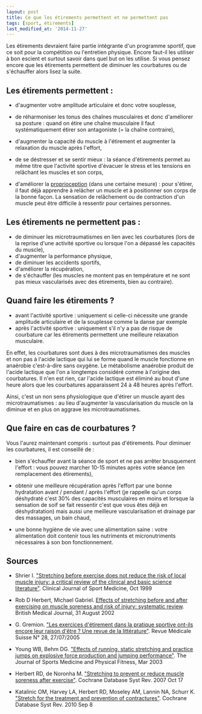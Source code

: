 ```yaml
---
layout: post
title: Ce que les étirements permettent et ne permettent pas
tags: [sport, étirements]
last_modified_at: '2014-11-27'
---
```


Les étirements devraient faire partie intégrante d'un programme sportif, que ce soit pour la compétition ou l'entretien physique. Encore faut-il les utiliser à bon escient et surtout savoir dans quel but on les utilise. Si vous pensez encore que les étirements permettent de diminuer les courbatures ou de s'échauffer alors lisez la suite.

## Les étirements permettent :

- d'augmenter votre amplitude articulaire et donc votre souplesse, 

- de réharmoniser les tonus des chaînes musculaires et donc d'améliorer sa posture : quand on étire une chaîne musculaire il faut systématiquement étirer son antagoniste (= la chaîne contraire),

- d'augmenter la capacité du muscle à l'étirement et augmenter la relaxation du muscle après l'effort,

- de se déstresser et se sentir mieux : la séance d'étirements permet au même titre que l'activité sportive d'évacuer le stress et les tensions en relâchant les muscles et son corps,

- d'améliorer la [proprioception](https://fr.wikipedia.org/wiki/Proprioception) (dans une certaine mesure) : pour s'étirer, il faut déjà apprendre à relâcher un muscle et à positionner son corps de la bonne façon. La sensation de relâchement ou de contraction d'un muscle peut être difficile à ressentir pour certaines personnes.

## Les étirements ne permettent pas :

- de diminuer les microtraumatismes en lien avec les courbatures (lors de la reprise d'une activité sportive ou lorsque l'on a dépassé les capacités du muscle),
- d'augmenter la performance physique,
- de diminuer les accidents sportifs,
- d'améliorer la récupération,
- de s'échauffer (les muscles ne montent pas en température et ne sont pas mieux vascularisés avec des étirements, bien au contraire).

## Quand faire les étirements ?

- avant l'activité sportive : uniquement si celle-ci nécessite une grande amplitude articulaire et de la souplesse comme la danse par exemple
- après l'activité sportive : uniquement s'il n'y a pas de risque de courbature car les étirements permettent une meilleure relaxation musculaire.

En effet, les courbatures sont dues à des microtraumatismes des muscles et non pas à l'acide lactique qui lui se forme quand le muscle fonctionne en anaérobie c'est-à-dire sans oxygène.
Le métabolisme anaérobie produit de l'acide lactique que l'on a longtemps considéré comme à l'origine des courbatures.
Il n'en est rien, car l'acide lactique est éliminé au bout d'une heure alors que les courbatures apparaissent 24 à 48 heures après l'effort.

Ainsi, c'est un non sens physiologique que d'étirer un muscle ayant des microtraumatismes : au lieu d'augmenter la vascularisation du muscle on la diminue et en plus on aggrave les microtraumatismes.

## Que faire en cas de courbatures ?

Vous l'aurez maintenant compris : surtout pas d'étirements. Pour diminuer les courbatures, il est conseillé de :

- bien s'échauffer avant la séance de sport et ne pas arrêter brusquement l'effort : vous pouvez marcher 10-15 minutes après votre séance (en remplacement des étirements),

- obtenir une meilleure récupération après l'effort par une bonne hydratation avant / pendant / après l'effort (je rappelle qu'un corps déshydraté c'est 30% des capacités musculaires en moins et lorsque la sensation de soif se fait ressentir c'est que vous êtes déjà en déshydratation) mais aussi une meilleure vascularisation et drainage par des massages, un bain chaud,

- une bonne hygiène de vie avec une alimentation saine : votre alimentation doit contenir tous les nutriments et micronutriments nécessaires à son bon fonctionnement.

## Sources

- Shrier I.
  ["Stretching before exercise does not reduce the risk of local muscle injury: a critical review of the clinical and basic science literature"](http://www.ncbi.nlm.nih.gov/pubmed/10593217).
  Clinical Journal of Sport Medicine, Oct 1999

- Rob D Herbert, Michael Gabriel.
  [Effects of stretching before and after exercising on muscle soreness and risk of injury: systematic review](http://www.bmj.com/content/325/7362/468).
  British Medical Journal, 31 August 2002

- G. Gremion.
  ["Les exercices d'étirement dans la pratique sportive ont-ils encore leur raison d'être ? Une revue de la littérature"](http://titan.medhyg.ch/mh/formation/article.php3?sid=30581).
  Revue Médicale Suisse N° 28, 27/07/2005

- Young WB, Behm DG.
  ["Effects of running, static stretching and practice jumps on explosive force production and jumping performance"](http://www.ncbi.nlm.nih.gov/pubmed/12629458).
  The Journal of Sports Medicine and Physical Fitness, Mar 2003

- Herbert RD, de Noronha M.
  ["Stretching to prevent or reduce muscle soreness after exercise"](http://www.ncbi.nlm.nih.gov/pubmed/17943822).
  Cochrane Database Syst Rev. 2007 Oct 17

- Katalinic OM, Harvey LA, Herbert RD, Moseley AM, Lannin NA, Schurr K.
  ["Stretch for the treatment and prevention of contractures"](http://www.ncbi.nlm.nih.gov/pubmed/20824861).
  Cochrane Database Syst Rev. 2010 Sep 8
